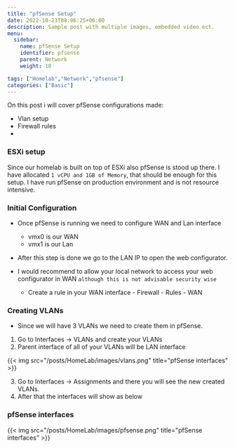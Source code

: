 ```yaml
---
title: "pfSense Setup"
date: 2022-10-23T08:06:25+06:00
description: Sample post with multiple images, embedded video ect.
menu:
  sidebar:
    name: pfSense Setup
    identifier: pfsense
    parent: Network
    weight: 10

tags: ["Homelab","Network","pfsense"]
categories: ["Basic"]
---
```


On this post i will cover pfSense configurations made:

- Vlan setup
- Firewall rules
- 

### ESXi setup

Since our homelab is built on top of ESXi also pfSense is stood up there.
I have allocated `1 vCPU and 1GB of Memory`, that should be enough for this setup. I have run pfSense on production environment and is not resource intensive.

### Initial Configuration

- Once pfSense is running we need to configure WAN and Lan interface
  - vmx0 is our WAN
  - vmx1 is our Lan 

- After this step is done we go to the LAN IP to open the web configurator.
- I would recommend to allow your local network to access your web configurator in WAN `although this is not advisable security wise`
  - Create a rule in your WAN interface - Firewall - Rules - WAN

### Creating VLANs

- Since we will have 3 VLANs we need to create them in pfSense.

1. Go to Interfaces -> VLANs and create your VLANs
2. Parent interface of all of your VLANs will be LAN interface

{{< img src="/posts/HomeLab/images/vlans.png" title="pfSense interfaces" >}}

3. Go to Interfaces -> Assignments and there you will see the new created VLANs.
4. After that the interfaces will show as below


### pfSense interfaces

{{< img src="/posts/HomeLab/images/pfsense.png" title="pfSense interfaces" >}}
